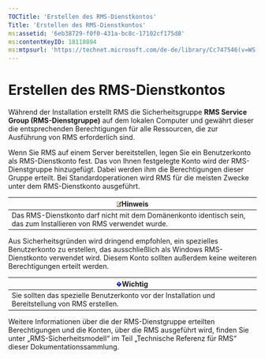 ```yaml
---
TOCTitle: 'Erstellen des RMS-Dienstkontos'
Title: 'Erstellen des RMS-Dienstkontos'
ms:assetid: '6eb38729-f0f0-431a-bc8c-17102cf175d8'
ms:contentKeyID: 18118894
ms:mtpsurl: 'https://technet.microsoft.com/de-de/library/Cc747546(v=WS.10)'
---
```


Erstellen des RMS-Dienstkontos
==============================

Während der Installation erstellt RMS die Sicherheitsgruppe **RMS Service Group (RMS-Dienstgruppe)** auf dem lokalen Computer und gewährt dieser die entsprechenden Berechtigungen für alle Ressourcen, die zur Ausführung von RMS erforderlich sind.

Wenn Sie RMS auf einem Server bereitstellen, legen Sie ein Benutzerkonto als RMS-Dienstkonto fest. Das von Ihnen festgelegte Konto wird der RMS-Dienstgruppe hinzugefügt. Dabei werden ihm die Berechtigungen dieser Gruppe erteilt. Bei Standardoperationen wird RMS für die meisten Zwecke unter dem RMS-Dienstkonto ausgeführt.

| ![](images/Cc747546.note(WS.10).gif)Hinweis                                          |
|-------------------------------------------------------------------------------------------------------------------|
| Das RMS-Dienstkonto darf nicht mit dem Domänenkonto identisch sein, das zum Installieren von RMS verwendet wurde. |

Aus Sicherheitsgründen wird dringend empfohlen, ein spezielles Benutzerkonto zu erstellen, das ausschließlich als Windows RMS-Dienstkonto verwendet wird. Diesem Konto sollten außerdem keine weiteren Berechtigungen erteilt werden.

| ![](images/Cc747546.Important(WS.10).gif)Wichtig                      |
|----------------------------------------------------------------------------------------------------|
| Sie sollten das spezielle Benutzerkonto vor der Installation und Bereitstellung von RMS erstellen. |

Weitere Informationen über die der RMS-Dienstgruppe erteilten Berechtigungen und die Konten, über die RMS ausgeführt wird, finden Sie unter „RMS-Sicherheitsmodell“ im Teil „Technische Referenz für RMS“ dieser Dokumentationssammlung.